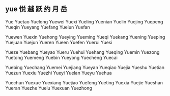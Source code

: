 yue  悦 越 跃 约 月 岳
---

Yue Yuetao Yuelong Yuewei Yuexi Yueling Yuenian Yuelin Yuejing Yuepeng Yueqin Yueyang Yuefang Yuelun Yuefan 

Yuewen Yuexin Yuehong Yueying Yueming Yueqi Yuekang Yuening Yueping Yuejuan Yuejun Yueren Yueen Yuefen Yuerui Yuesi 

Yueze Yuebang Yueyao Yueru Yuehui Yuehang Yueqing Yuemin Yuezong Yuetong Yuemeng Yuebin Yueyong Yuecheng Yuecai 

Yuebing Yuechang Yuemei Yuejiang Yueyan Yueqiao Yuejia Yueshu Yuetian Yuezun Yuexiu Yuezhi Yueyi Yuelan Yueyu Yuehua 

Yuechun Yuexue Yuexiang Yuejiao Yuefeng Yueting Yuexia Yuejie Yueshan Yueran Yuezhe Yuelu Yuexuan Yuezhong  
